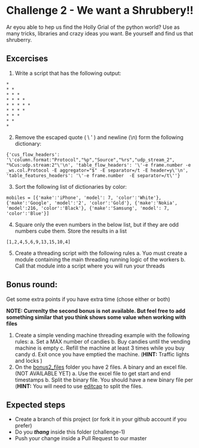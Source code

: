 # Challenge 2 - We want a Shrubbery!!

Ar eyou able to hep us find the Holly Grial of the python world?
Use as many tricks, libraries and crazy ideas you want. Be yourself and find us that shruberry.

## Excercises
1. Write a script that has the following output:
```
* 
* * 
* * * 
* * * * 
* * * * * 
* * * * 
* * * 
* * 
*
```

2. Remove the escaped quote ( \ ' ) and newline (\n) form the following dictionary:
 
```
{'cus_flow_headers': '\'column.format:"Protocol","%p","Source","%rs","udp_stream_2", "%Cus:udp.stream:2"\'\n', 'table_flow_headers': '\'-e frame.number -e _ws.col.Protocol -E aggregator="$" -E separator=/t -E header=y\'\n', 'table_features_headers': '\'-e frame.number  -E separator=/t\''}
```

3. Sort the following list of dictionaries by color:
 
```
mobiles = [{'make':'iPhone', 'model': 7, 'color':'White'}, {'make':'Google', 'model':'2', 'color':'Gold'}, {'make':'Nokia', 'model':216, 'color':'Black'}, {'make':'Samsung', 'model': 7, 'color':'Blue'}]
```

4. Square only the even numbers in the below list, but if they are odd numbers cube them. Store the results in a list

```
[1,2,4,5,6,9,13,15,10,4]
```

5. Create a threading script with the following rules
    a. Yuo must create a module containing the main threading running logic of the workers
    b. Call that module into a script where you will run your threads

## Bonus round:
Get some extra points if you have extra time (chose either or both)

**__NOTE: Currenlty the second bonus is not available. But feel free to add something similar that you think shows some value when working with files__**

1. Create a simple vending machine threading example with the following rules:
     a. Set a MAX number of candies
     b. Buy candies until the vending machine is empty
     c. Refill the machine at least 3 times while you buy candy
     d. Exit once you have emptied the machine.
     (**__HINT:__** Traffic lights and locks )
2. On the [bonus2_files](./bonus2_files) folder you have 2 files. A binary and an excel file. (NOT AVAILABLE YET)
     a. Use the excel file to get start and end timestamps
     b. Split the binary file. You should have a new binary file per 
     (**__HINT:__** You will need to use [editcap](https://www.wireshark.org/docs/man-pages/editcap.html) to split the files.
      
## Expected steps
+ Create a branch of this project (or fork it in your github account if you prefer)
+ Do you **_thang_** inside this folder (challenge-1)
+ Push your change inside a Pull Request to our master
